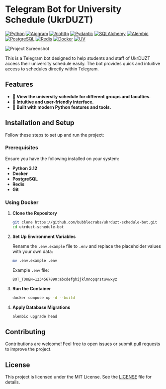 # Telegram Bot for University Schedule (UkrDUZT)

[![Python](https://img.shields.io/badge/Python-3.12-green)](https://www.python.org/)
[![Aiogram](https://img.shields.io/badge/Aiogram-3.17.0-blue)](https://docs.aiogram.dev/)
[![Aiohttp](https://img.shields.io/badge/Aiohttp-3.11+-blue)](https://docs.aiohttp.org/)
[![Pydantic](https://img.shields.io/badge/Pydantic-2.10+-red)](https://docs.pydantic.dev/)
[![SQLAlchemy](https://img.shields.io/badge/SQLAlchemy-2.0+-red)](https://www.sqlalchemy.org/)
[![Alembic](https://img.shields.io/badge/Alembic-1.11+-yellow)](https://alembic.sqlalchemy.org/)
[![PostgreSQL](https://img.shields.io/badge/PostgreSQL-16-blue)](https://www.postgresql.org/)
[![Redis](https://img.shields.io/badge/Redis-7.0+-red)](https://redis.io/)
[![Docker](https://img.shields.io/badge/Docker-Latest-blue)](https://www.docker.com/)
[![UV](https://img.shields.io/badge/UV-Latest-purple)](https://docs.astral.sh/uv)

![Project Screenshot](https://i.imgur.com/sFaMPUG.png)

This is a Telegram bot designed to help students and staff of UkrDUZT access their university schedule easily. The bot provides quick and intuitive access to schedules directly within Telegram.

## Features

- 📅 **View the university schedule for different groups and faculties.**
- 📱 **Intuitive and user-friendly interface.**
- 🐍 **Built with modern Python features and tools.**

## Installation and Setup

Follow these steps to set up and run the project:

### Prerequisites

Ensure you have the following installed on your system:

- **Python 3.12**
- **Docker**
- **PostgreSQL**
- **Redis**
- **Git**

### Using Docker

1. **Clone the Repository**

   ```bash
   git clone https://github.com/bubblecrabs/ukrduzt-schedule-bot.git
   cd ukrduzt-schedule-bot
   ```

2. **Set Up Environment Variables**

   Rename the `.env.example` file to `.env` and replace the placeholder values with your own data:

   ```bash
   mv .env.example .env
   ```

   Example `.env` file:
   ```
   BOT_TOKEN=1234567890:abcdefghijklmnopqrstuvwxyz
   ```

3. **Run the Container**

   ```bash
   docker compose up -d --build
   ```

4. **Apply Database Migrations**

   ```bash
   alembic upgrade head
   ```

## Contributing

Contributions are welcome! Feel free to open issues or submit pull requests to improve the project.

## License

This project is licensed under the MIT License. See the [LICENSE](LICENSE) file for details.
